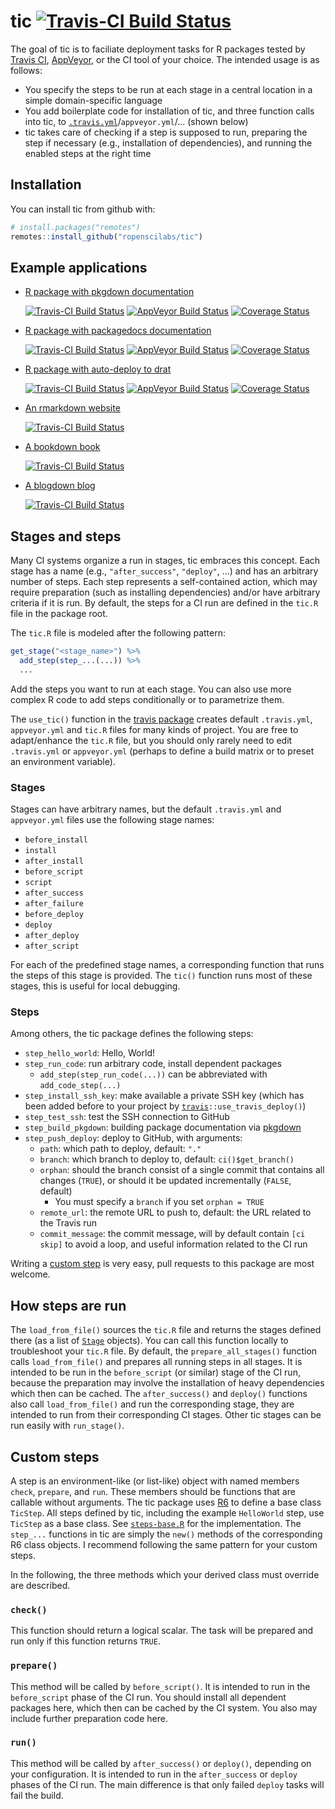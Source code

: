 # tic [![Travis-CI Build Status](https://travis-ci.org/ropenscilabs/tic.svg?branch=master)](https://travis-ci.org/ropenscilabs/tic)

The goal of tic is to faciliate deployment tasks for R packages tested by [Travis CI](https://travis-ci.org), [AppVeyor](https://www.appveyor.com/), or the CI tool of your choice.
The intended usage is as follows:
- You specify the steps to be run at each stage in a central location in a simple domain-specific language
- You add boilerplate code for installation of tic, and three function calls into tic, to [`.travis.yml`](#travis)/`appveyor.yml`/... (shown below)
- tic takes care of checking if a step is supposed to run, preparing the step if necessary (e.g., installation of dependencies), and running the enabled steps at the right time

## Installation

You can install tic from github with:

``` r
# install.packages("remotes")
remotes::install_github("ropenscilabs/tic")
```


## Example applications

- [R package with pkgdown documentation](https://github.com/krlmlr/tic.package)

    [![Travis-CI Build Status](https://travis-ci.org/krlmlr/tic.package.svg?branch=master)](https://travis-ci.org/krlmlr/tic.package) [![AppVeyor Build Status](https://ci.appveyor.com/api/projects/status/github/krlmlr/tic.package?branch=master&svg=true)](https://ci.appveyor.com/project/krlmlr/tic-package) [![Coverage Status](https://codecov.io/gh/krlmlr/tic.package/branch/master/graph/badge.svg)](https://codecov.io/github/krlmlr/tic.package?branch=master)

- [R package with packagedocs documentation](https://github.com/krlmlr/tic.packagedocs)

    [![Travis-CI Build Status](https://travis-ci.org/krlmlr/tic.packagedocs.svg?branch=master)](https://travis-ci.org/krlmlr/tic.packagedocs) [![AppVeyor Build Status](https://ci.appveyor.com/api/projects/status/github/krlmlr/tic.packagedocs?branch=master&svg=true)](https://ci.appveyor.com/project/krlmlr/tic.packagedocs) [![Coverage Status](https://codecov.io/gh/krlmlr/tic.packagedocs/branch/master/graph/badge.svg)](https://codecov.io/github/krlmlr/tic.packagedocs?branch=master)

- [R package with auto-deploy to drat](https://github.com/krlmlr/tic.drat)

    [![Travis-CI Build Status](https://travis-ci.org/krlmlr/tic.drat.svg?branch=master)](https://travis-ci.org/krlmlr/tic.drat) [![AppVeyor Build Status](https://ci.appveyor.com/api/projects/status/github/krlmlr/tic.drat?branch=master&svg=true)](https://ci.appveyor.com/project/krlmlr/tic.drat) [![Coverage Status](https://codecov.io/gh/krlmlr/tic.drat/branch/master/graph/badge.svg)](https://codecov.io/github/krlmlr/tic.drat?branch=master)

- [An rmarkdown website](https://github.com/krlmlr/tic.website)

    [![Travis-CI Build Status](https://travis-ci.org/krlmlr/tic.website.svg?branch=master)](https://travis-ci.org/krlmlr/tic.website)

- [A bookdown book](https://github.com/krlmlr/tic.bookdown)

    [![Travis-CI Build Status](https://travis-ci.org/krlmlr/tic.bookdown.svg?branch=master)](https://travis-ci.org/krlmlr/tic.bookdown)

- [A blogdown blog](https://github.com/krlmlr/tic.blogdown)

    [![Travis-CI Build Status](https://travis-ci.org/krlmlr/tic.blogdown.svg?branch=master)](https://travis-ci.org/krlmlr/tic.blogdown)




## Stages and steps

Many CI systems organize a run in stages, tic embraces this concept.
Each stage has a name (e.g., `"after_success"`, `"deploy"`, ...)
and has an arbitrary number of steps.
Each step represents a self-contained action,
which may require preparation (such as installing dependencies)
and/or have arbitrary criteria if it is run.
By default, the steps for a CI run are defined in the `tic.R` file
in the package root.

The `tic.R` file is modeled after the following pattern:

```r
get_stage("<stage_name>") %>%
  add_step(step_...(...)) %>%
  ...
```

Add the steps you want to run at each stage.
You can also use more complex R code to add steps conditionally or to parametrize them.

The `use_tic()` function in the [travis package](https://github.com/ropenscilabs/travis) creates default `.travis.yml`, `appveyor.yml` and `tic.R` files for many kinds of project.
You are free to adapt/enhance the `tic.R` file, but you should only rarely need to edit `.travis.yml` or `appveyor.yml` (perhaps to define a build matrix or to preset an environment variable).


### Stages

Stages can have arbitrary names, but the default `.travis.yml` and `appveyor.yml` files use the following stage names:

- `before_install`
- `install`
- `after_install`
- `before_script`
- `script`
- `after_success`
- `after_failure`
- `before_deploy`
- `deploy`
- `after_deploy`
- `after_script`

For each of the predefined stage names, a corresponding function that runs the steps of this stage is provided.
The `tic()` function runs most of these stages, this is useful for local debugging.


### Steps

Among others, the tic package defines the following steps:

- `step_hello_world`: Hello, World!
- `step_run_code`: run arbitrary code, install dependent packages
    - `add_step(step_run_code(...))` can be abbreviated with `add_code_step(...)`
- `step_install_ssh_key`: make available a private SSH key (which has been added before to your project by [`travis`](https://github.com/ropenscilabs/travis)`::use_travis_deploy()`)
- `step_test_ssh`: test the SSH connection to GitHub
- `step_build_pkgdown`: building package documentation via [pkgdown](https://github.com/hadley/pkgdown)
- `step_push_deploy`: deploy to GitHub, with arguments:
    - `path`: which path to deploy, default: `"."`
    - `branch`: which branch to deploy to, default: `ci()$get_branch()`
    - `orphan`: should the branch consist of a single commit that contains all changes (`TRUE`), or should it be updated incrementally (`FALSE`, default)
        - You must specify a `branch` if you set `orphan = TRUE`
    - `remote_url`: the remote URL to push to, default: the URL related to the Travis run
    - `commit_message`: the commit message, will by default contain `[ci skip]` to avoid a loop, and useful information related to the CI run

Writing a [custom step](#custom-steps) is very easy, pull requests to this package are most welcome.


## How steps are run

The `load_from_file()` sources the `tic.R` file and returns the stages defined there
(as a list of [`Stage`](https://github.com/ropenscilabs/tic/blob/master/R/stage.R) objects).
You can call this function locally to troubleshoot your `tic.R` file.
By default, the `prepare_all_stages()` function
calls `load_from_file()` and prepares all running steps in all stages.
It is intended to be run in the `before_script` (or similar) stage of the CI run,
because the preparation may involve the installation of heavy dependencies
which then can be cached.
The `after_success()` and `deploy()` functions also
call `load_from_file()` and run the corresponding stage,
they are intended to run from their corresponding CI stages.
Other tic stages can be run easily with `run_stage()`.


## Custom steps

A step is an environment-like (or list-like) object with named members `check`, `prepare`, and `run`.
These members should be functions that are callable without arguments.
The tic package uses [R6](https://github.com/wch/R6) to define a base class `TicStep`.
All steps defined by tic, including the example `HelloWorld` step, use `TicStep` as a base class.
See [`steps-base.R`](https://github.com/ropenscilabs/tic/blob/master/R/steps-base.R) for the implementation.
The `step_...` functions in tic are simply the `new()` methods of the corresponding R6 class objects.
I recommend following the same pattern for your custom steps.

In the following, the three methods which your derived class must override are described.

### `check()`

This function should return a logical scalar.
The task will be prepared and run only if this function returns `TRUE`.


### `prepare()`

This method will be called by `before_script()`.
It is intended to run in the `before_script` phase of the CI run.
You should install all dependent packages here, which then can be cached by the CI system.
You also may include further preparation code here.


### `run()`

This method will be called by `after_success()` or `deploy()`,
depending on your configuration.
It is intended to run in the `after_success` or `deploy` phases of the CI run.
The main difference is that only failed `deploy` tasks will fail the build.
